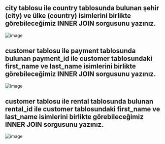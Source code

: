 ## city tablosu ile country tablosunda bulunan şehir (city) ve ülke (country) isimlerini birlikte görebileceğimiz INNER JOIN sorgusunu yazınız.
![image](https://user-images.githubusercontent.com/84620286/141742728-46a74bf1-e101-4eac-b7e5-1f1579eaeec9.png)

## customer tablosu ile payment tablosunda bulunan payment_id ile customer tablosundaki first_name ve last_name isimlerini birlikte görebileceğimiz INNER JOIN sorgusunu yazınız.
![image](https://user-images.githubusercontent.com/84620286/141746168-28bc8483-9e34-44fb-a563-2df511bd758d.png)

## customer tablosu ile rental tablosunda bulunan rental_id ile customer tablosundaki first_name ve last_name isimlerini birlikte görebileceğimiz INNER JOIN sorgusunu yazınız.  
![image](https://user-images.githubusercontent.com/84620286/141746422-141cf94b-0d8d-42a5-a74b-0c4a3e924c89.png)

